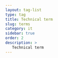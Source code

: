 ```yaml
---
layout: tag-list
type: tag
title: Technical term
slug: terms
category: it
sidebar: true
order: 2
description: >
   Technical term
---
```

